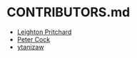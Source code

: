 # CONTRIBUTORS.md

* [Leighton Pritchard](https://github.com/widdowquinn)
* [Peter Cock](https://github.com/peterjc)
* [ytanizaw](https://github.com/ytanizaw)